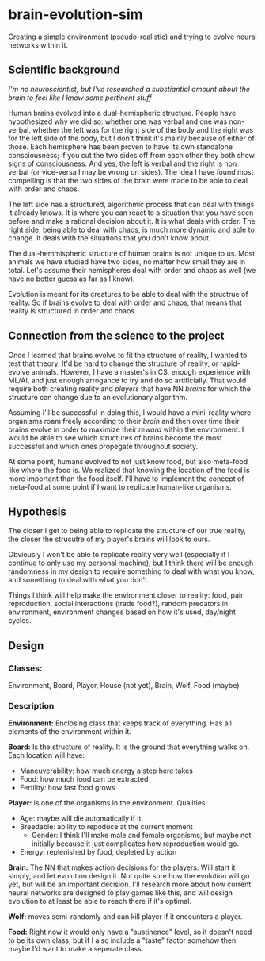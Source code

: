 # brain-evolution-sim
Creating a simple environment (pseudo-realistic) and trying to evolve neural networks within it.


## Scientific background
*I'm no neuroscientist, but I've researched a substiantial amount about the brain to feel like I know some pertinent stuff*

Human brains evolved into a dual-hemispheric structure. People have hypothesized why we did so: whether one was verbal and one was non-verbal, whether the left was for the right side of the body and the right was for the left side of the body, but I don't think it's mainly because of either of those. Each hemisphere has been proven to have its own standalone consciousness; if you cut the two sides off from each other they both show signs of consciousness. And yes, the left is verbal and the right is non verbal (or vice-versa I may be wrong on sides). The idea I have found most compelling is that the two sides of the brain were made to be able to deal with order and chaos. 

The left side has a structured, algorithmic process that can deal with things it already knows. It is where you can react to a situation that you have seen before and make a rational decision about it. It is what deals with order. The right side, being able to deal with chaos, is much more dynamic and able to change. It deals with the situations that you don't know about.

The dual-hemmispheric structure of human brains is not unique to us. Most animals we have studied have two sides, no matter how small they are in total. Let's assume their hemispheres deal with order and chaos as well (we have no better guess as far as I know).

Evolution is meant for its creatures to be able to deal with the structrue of reality. So if brains evolve to deal with order and chaos, that means that reality is structured in order and chaos. 

## Connection from the science to the project 

Once I learned that brains evolve to fit the structure of reality, I wanted to test that theory. It'd be hard to change the structure of reality, or rapid-evolve animals. However, I have a master's in CS, enough experience with ML/AI, and just enough arrogance to try and do so artificially. That would require both creating reality and *players* that have NN *brains* for which the structure can change due to an evolutionary algorithm. 

Assuming I'll be successful in doing this, I would have a mini-reality where organisms roam freely according to their *brain* and then over time their brains evolve in order to maximize their *reward* within the environment. I would be able to see which structures of brains become the most successful and which ones propegate throughout society. 

At some point, humans evolved to not just know food, but also meta-food like where the food is. We realized that knowing the location of the food is more important than the food itself. I'll have to implement the concept of meta-food at some point if I want to replicate human-like organisms.

## Hypothesis

The closer I get to being able to replicate the structure of our true reality, the closer the strucutre of my player's brains will look to ours.

Obviously I won't be able to replicate reality very well (especially if I continue to only use my personal machine), but I think there will be enough randomness in my design to require something to deal with what you know, and something to deal with what you don't.

Things I think will help make the environment closer to reality: food, pair reproduction, social interactions (trade food?), random predators in environment, environment changes based on how it's used, day/night cycles.

## Design

### Classes:

Environment, Board, Player, House (not yet), Brain, Wolf, Food (maybe)

### Description

**Environment:** Enclosing class that keeps track of everything. Has all elements of the environment within it.

**Board:** Is the structure of reality. It is the ground that everything walks on.
Each location will have:
- Maneuverability: how much energy a step here takes
- Food: how much food can be extracted
- Fertility: how fast food grows

**Player:** is one of the organisms in the environment. Qualities:
- Age: maybe will die automatically if it
- Breedable: ability to repoduce at the current moment
    - Gender: I think I'll make male and female organisms, but maybe not initially because it just complicates how reproduction would go. 
- Energy: replenished by food, depleted by action

**Brain:** The NN that makes action decisions for the players. Will start it simply, and let evolution design it. Not quite sure how the evolution will go yet, but will be an important decision. I'll research more about how current neural networks are designed to play games like this, and will design evolution to at least be able to reach there if it's optimal.

**Wolf:** moves semi-randomly and can kill player if it encounters a player.

**Food:** Right now it would only have a "sustinence" level, so it doesn't need to be its own class, but if I also include a "taste" factor somehow then maybe I'd want to make a seperate class.